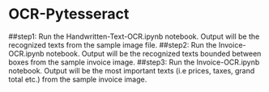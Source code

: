 # OCR-Pytesseract
##step1: Run the Handwritten-Text-OCR.ipynb notebook. Output will be the recognized texts from the sample image file.
##step2: Run the Invoice-OCR.ipynb notebook. Output will be the recognized texts bounded between boxes from the sample invoice image.
##step3: Run the Invoice-OCR.ipynb notebook. Output will be the most important texts (i.e prices, taxes, grand total etc.) from the sample invoice image.
